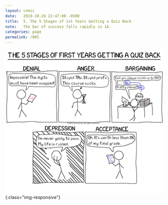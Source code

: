 ```yaml
---
layout: comic
date:   2019-10-26 22:47:00 -0500
title:  5. The 5 Stages of 1st Years Getting a Quiz Back
note:   The bar of success falls rapidly in 1A.
categories: page
permalink: /005
---
```

![PAGE 005](/pages/005.png){:class="img-responsive"}
